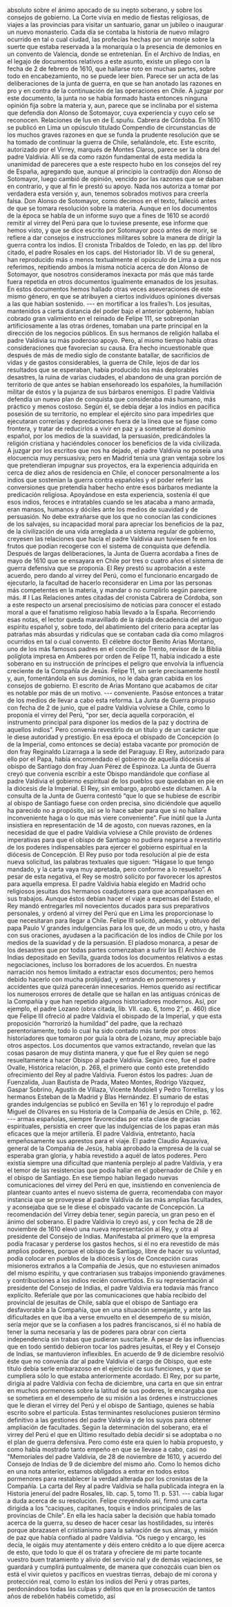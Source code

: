 absoluto sobre el ánimo apocado de su inepto soberano, y sobre los consejos de gobierno. La Corte vivía en medio de fiestas religiosas, de viajes a las provincias para visitar un santuario, ganar un jubileo o inaugurar un nuevo monasterio. Cada día se contaba la historia de nuevo milagro ocurrido en tal o cual ciudad, las profecías hechas por un monje sobre la suerte que estaba reservada a la monarquía o la presencia de demonios en un convento de Valencia, donde se entretenían. En el Archivo de Indias, en el legajo de documentos relativos a este asunto, existe un pliego con la fecha de 2 de febrero de 1610, que hallarse roto en muchas partes, sobre todo en encabezamiento, no se puede leer bien. Parece ser un acta de las deliberaciones de la junta de guerra, en que se han anotado las razones en pro y en contra de la continuación de las operaciones en Chile. A juzgar por este documento, la junta no se había formado hasta entonces ninguna opinión fija sobre la materia y, aun, parece que se inclinaba por el sistema que defendía don Alonso de Sotomayor, cuya experiencia y cuyo celo se reconocen. Relaciones de Ius en de E.spuñu. Cabrera de Córdoba. En 1610 se publicó en Lima un opúsculo titulado Compendio de circunstancias de los muchos graves razones en que se funda la prudente resolución que se ha tomado de continuar la guerra de Chile, señalándole, etc. Este escrito, autorizado por el Virrey, marqués de Montes Claros, parece ser la obra del padre Valdivia. Allí se da como razón fundamental de esta medida la unanimidad de pareceres que a este respecto hubo en los consejos del rey de España, agregando que, aunque al principio la contradijo don Alonso de Sotomayor, luego cambió de opinión, vencido por las razones que se daban en contrario, y que al fin le prestó su apoyo. Nada nos autoriza a tomar por verdadera esta versión y, aun, tenemos sobrados motivos para creerla falsa. Don Alonso de Sotomayor, como decimos en el texto, falleció antes de que se tomara resolución sobre la materia. Aunque en los documentos de la época se habla de un informe suyo que a fines de 1610 se acordó remitir al virrey del Perú para que lo tuviese presente, ese informe que hemos visto, y que se dice escrito por Sotomayor poco antes de morir, se refiere a dar consejos e instrucciones militares sobre la manera de dirigir la guerra contra los indios. El cronista Tribaldos de Toledo, en las pp. del libro citado, el padre Rosales en los caps. del Historiador lib. VI de su general, han reproducido más o menos textualmente el opúsculo de Lima a que nos referimos, repitiendo ambos la misma noticia acerca de don Alonso de Sotomayor, que nosotros consideramos inexacta por más que más tarde fuera repetida en otros documentos igualmente emanados de los jesuitas. En estos documentos hemos hallado otras veces aseveraciones de este mismo género, en que se atribuyen a ciertos individuos opiniones diversas a las que habían sostenido. --- en mortificar a los frailes’h. Los jesuitas, mantenidos a cierta distancia del poder bajo el anterior gobierno, habían cobrado gran valimiento en el reinado de Felipe 111, se sobreponían artificiosamente a las otras órdenes, tomaban una parte principal en la dirección de los negocios públicos. En sus hermanos de religión hallaba el padre Valdivia su más poderoso apoyo. Pero, al mismo tiempo había otras consideraciones que favorecían su causa. Era hecho incuestionable que después de más de medio siglo de constante batallar, de sacrificios de vidas y de gastos considerables, la guerra de Chile, lejos de dar los resultados que se esperaban, había producido los más deplorables desastres, la ruina de varias ciudades, el abandono de una gran porción de territorio de que antes se habían enseñoreado los españoles, la humillación militar de éstos y la pujanza de sus bárbaros enemigos. El padre Valdivia defendía un nuevo plan de conquista que consideraba más humano, más práctico y menos costoso. Según él, se debía dejar a los indios en pacífica posesión de su territorio, no emplear el ejército sino para impedirles que ejecutaran correrías y depredaciones fuera de la línea que se fijase como frontera, y tratar de reducirlos a vivir en paz y a someterse al dominio español, por los medios de la suavidad, la persuasión, predicándoles la religión cristiana y haciéndoles conocer los beneficios de la vida civilizada. A juzgar por los escritos que nos ha dejado, el padre Valdivia no poseía una elocuencia muy persuasiva; pero en Madrid tenía una gran ventaja sobre los que pretendieran impugnar sus proyectos, era la experiencia adquirida en cerca de diez años de residencia en Chile, el conocer personalmente a los indios que sostenían la guerra contra españoles y el poder referir las conversiones que pretendía haber hecho entre esos bárbaros mediante la predicación religiosa. Apoyándose en esta experiencia, sostenía él que esos indios, feroces e intratables cuando se les atacaba a mano armada, eran mansos, humanos y dóciles ante los medios de suavidad y de persuasión. No debe extrañarse que los que no conocían las condiciones de los salvajes, su incapacidad moral para apreciar los beneficios de la paz, de la civilización de una vida arreglada a un sistema regular de gobierno, creyesen las relaciones que hacía el padre Valdivia aun tuviesen fe en los frutos que podían recogerse con el sistema de conquista que defendía. Después de largas deliberaciones, la Junta de Guerra acordaba a fines de mayo de 1610 que se ensayara en Chile por tres o cuatro años el sistema de guerra defensiva que se proponía. El Rey prestó su aprobación a este acuerdo, pero dando al virrey del Perú, como el funcionario encargado de ejecutarlo, la facultad de hacerlo reconsiderar en Lima por las personas más competentes en la materia, y mandar o no cumplirlo según pareciere más. # I Las Relaciones antes citadas del cronista Cabrera de Córdoba, son a este respecto un arsenal preciosísimo de noticias para conocer el estado moral a que el fanatismo religioso había llevado a la España. Recorriendo esas notas, el lector queda maravillado de la rápida decadencia del antiguo espíritu español y, sobre todo, del abatimiento del criterio para aceptar las patrañas más absurdas y ridículas que se contaban cada día como milagros ocurridos en tal o cual convento. El célebre doctor Benito Arias Montano, uno de los más famosos padres en el concilio de Trento, revisor de la Biblia políglota impresa en Amberes por orden de Felipe 11, había indicado a este soberano en su instrucción de príncipes el peligro que envolvía la influencia creciente de la Compañía de Jesús. Felipe 11, sin serle precisamente hostil y, aun, fomentándola en sus dominios, no le daba gran cabida en los consejos de gobierno. El escrito de Arias Montano que acabamos de citar es notable por más de un motivo. --- conveniente. Pasóse entonces a tratar de los medios de llevar a cabo esta reforma. La Junta de Guerra propuso con fecha de 2 de junio, que el padre Valdivia volviese a Chile, como lo proponía el virrey del Perú, “por ser, decía aquella corporación, el instrumento principal para disponer los medios de la paz y doctrina de aquellos indios”. Pero convenía revestirlo de un título y de un carácter que le diese autoridad y prestigio. En esa época el obispado de Concepción (o de la Imperial, como entonces se decía) estaba vacante por promoción de don fray Reginaldo Lizarraga a la sede del Paraguay. El Rey, autorizado para ello por el Papa, había encomendado el gobierno de aquella diócesis al obispo de Santiago don fray Juan Pérez de Espinoza. La Junta de Guerra creyó que convenía escribir a este Obispo mandándole que confiase al padre Valdivia el gobierno espiritual de los pueblos que quedaban en pie en la diócesis de la Imperial. El Rey, sin embargo, aprobó este dictamen. A la consulta de la Junta de Guerra contestó “que lo que se hubiese de escribir al obispo de Santiago fuese con orden precisa, sino diciéndole que aquello ha parecido no a propósito, así se lo hace saber para que si no hallare inconveniente haga o lo que más viere conveniente”. Fue inútil que la Junta insistiera en representación de 14 de agosto, con nuevas razones, en la necesidad de que el padre Valdivia volviese a Chile provisto de órdenes imperativas para que el obispo de Santiago no pudiera negarse a revestirlo de los poderes indispensables para ejercer el gobierno espiritual en la diócesis de Concepción. El Rey puso por toda resolución al pie de esta nueva solicitud, las palabras textuales que siguen: “Hágase lo que tengo mandado, y la carta vaya muy apretada, pero conforme a lo resuelto”. A pesar de esta negativa, el Rey se mostró solícito por favorecer los aprestos para aquella empresa. El padre Valdivia había elegido en Madrid ocho religiosos jesuitas dos hermanos coadjutores para que acompañasen en sus trabajos. Aunque éstos debían hacer el viaje a expensas del Estado, el Rey mandó entregarles mil novecientos ducados para sus preparativos personales, y ordenó al virrey del Perú que en Lima les proporcionase lo que necesitaran para llegar a Chile. Felipe III solicitó, además, y obtuvo del papa Paulo V grandes indulgencias para los que, de un modo u otro, y hasta con sus oraciones, ayudasen a la pacificación de los indios de Chile por los medios de la suavidad y de la persuasión. El piadoso monarca, a pesar de los desastres que por todas partes comenzaban a sufrir las El Archivo de Indias depositado en Sevilla, guarda todos los documentos relativos a estas negociaciones, incluso los borradores de los acuerdos. En nuestra narración nos hemos limitado a extractar esos documentos; pero hemos debido hacerlo con mucha prolijidad, y entrando en pormenores y accidentes que quizá parecerán innecesarios. Hemos querido así rectificar los numerosos errores de detalle que se hallan en las antiguas crónicas de la Compañía y que han repetido algunos historiadores modernos. Así, por ejemplo, el padre Lozano (obra citada, lib. VII. cap. 6, tomo 2”, p. 460) dice que Felipe III ofreció al padre Valdivia el obispado de la Imperial, y que esta proposición “horrorizó la humildad” del padre, que la rechazó perentoriamente, todo lo cual ha sido contado más tarde por otros historiadores que tomaron por guía la obra de Lozano, muy apreciable bajo otros aspectos. Los documentos que vamos extractando, revelan que las cosas pasaron de muy distinta manera, y que fue el Rey quien se negó resueltamente a hacer Obispo al padre Valdivia. Según creo, fue el padre Ovalle, Histórica relación, p. 268, el primero que contó este pretendido ofrecimiento del Rey al padre Valdivia. Fueron éstos los padres: Juan de Fuenzalida, Juan Bautista de Prada, Mateo Montes, Rodrigo Vázquez, Gaspar Sobrino, Agustín de Villaza, Vicente Modolell y Pedro Torrellas, y los hermanos Esteban de la Madrid y Blas Hernández. El sumario de estas grandes indulgencias se publicó en Sevilla en 161 y lo reprodujo el padre Miguel de Olivares en su Historia de la Compañía de Jesús en Chile, p. 162. --- armas españolas, siempre favorecidas por esta clase de gracias espirituales, persistía en creer que las indulgencias de los papas eran más eficaces que la mejor artillería. El padre Valdivia, entretanto, hacía empeñosamente sus aprestos para el viaje. El padre Claudio Aquaviva, general de la Compañía de Jesús, había aprobado la empresa de la cual se esperaba gran gloria, y había revestido a aquél de latos poderes. Pero existía siempre una dificultad que mantenía perplejo al padre Valdivia, y era el temor de las resistencias que podía hallar en el gobernador de Chile y en el obispo de Santiago. En ese tiempo habían llegado nuevas comunicaciones del virrey del Perú en que, insistiendo en conveniencia de plantear cuanto antes el nuevo sistema de guerra, recomendaba con mayor instancia que se proveyese al padre Valdivia de las más amplias facultades, y aconsejaba que se le diese el obispado vacante de Concepción. La recomendación del Virrey debía tener, según parecía, un gran peso en el ánimo del soberano. El padre Valdivia lo creyó así, y con fecha de 28 de noviembre de 1610 elevó una nueva representación al Rey, y otra al presidente del Consejo de Indias. Manifestaba al primero que la empresa podía fracasar y perderse los gastos hechos, si él no era revestido de más amplios poderes, porque el obispo de Santiago, libre de hacer su voluntad, podía colocar en pueblos de la diócesis y los de Concepción curas misioneros extraños a la Compañía de Jesús, que no estuviesen animados del mismo espíritu, y que contrariasen sus trabajos imponiendo gravámenes y contribuciones a los indios recién convertidos. En su representación al presidente del Consejo de Indias, el padre Valdivia era todavía más franco explícito. Referíale que por las comunicaciones que había recibido del provincial de jesuitas de Chile, sabía que el obispo de Santiago era desfavorable a la Compañía, que en una situación semejante, y ante las dificultades en que iba a verse envuelto en el desempeño de su misión, sería mejor que se la confiasen a los padres franciscanos, si él no había de tener la suma necesaria y las de poderes para obrar con cierta independencia sin trabas que pudieran suscitarle. A pesar de las influencias que en todo sentido debieron tocar los padres jesuitas, el Rey y el Consejo de Indias, se mantuvieron inflexibles. En acuerdo de 9 de diciembre resolvió éste que no convenía dar al padre Valdivia el cargo de Obispo, que este título debía serle embarazoso en el ejercicio de sus funciones, y que se cumpliera sólo lo que estaba anteriormente acordado. El Rey, por su parte, dirigía al padre Valdivia con fecha de diciembre, una carta en que sin entrar en muchos pormenores sobre la latitud de sus poderes, le encargaba que se sometiera en el desempeño de su misión a las órdenes e instrucciones que le dieran el virrey del Perú y el obispo de Santiago, quienes se había escrito sobre el particula. Estas terminantes resoluciones pusieron término definitivo a las gestiones del padre Valdivia y de los suyos para obtener ampliación de facultades. Según la determinación del soberano, era el virrey del Perú el que en Último resultado debía decidir si se adoptaba o no el plan de guerra defensiva. Pero como éste era quien lo había propuesto, y como había mostrado tanto empeño en que se llevase a cabo, casi no "Memoriales del padre Valdivia, de 28 de noviembre de 1610, y acuerdo del Consejo de Indias de 9 de diciembre del mismo año. Como lo hemos dicho en una nota anterior, estamos obligados a entrar en todos estos pormenores para restablecer la verdad alterada por los cronistas de la Compañía. La carta del Rey al padre Valdivia se halla publicada íntegra en la Historia jeneruí del padre Rosales, lib. cap. 5, tomo 11. p. 531. --- cabía lugar a duda acerca de su resolución. Felipe creyéndolo así, firmó una carta dirigida a los “caciques, capitanes, toquis e indios principales de las provincias de Chile”. En ella les hacía saber la decisión que había tomado acerca de la guerra, su deseo de hacer cesar las hostilidades, su interés porque abrazasen el cristianismo para la salvación de sus almas, y misión de paz que había confiado al padre Valdivia. “Os ruego y encargo, les decía, le oigáis muy atentamente y déis entero crédito a lo que dijere acerca de esto, que todo lo que él os tratara y ofreciere de mi parte tocante vuestro buen tratamiento y alivio del servicio nal y de demás vejaciones, se guardará y cumplirá puntualmente, de manera que conozcáis cuan bien os está el vivir quietos y pacíficos en vuestras tierras, debajo de mi corona y protección real, como lo están los indios del Perú y otras partes, perdonándoos todas las culpas y delitos que en la prosecución de tantos años de rebelión habéis cometido, así